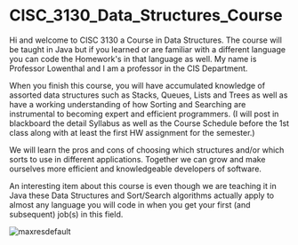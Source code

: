 # CISC_3130_Data_Structures_Course
 Hi and welcome to CISC 3130 a Course in Data Structures. The course will be taught in Java but if you learned or are familiar with a different language you can code the Homework's in that language as well. My name is Professor Lowenthal and I am a professor in the CIS Department.

 

When you finish this course, you will have accumulated knowledge of assorted data structures such as Stacks, Queues, Lists and Trees as well as have a working understanding of how Sorting and Searching are instrumental to becoming expert and efficient programmers. (I will post in blackboard the detail Syllabus as well as the Course Schedule before the 1st class along with at least the first HW assignment for the semester.) 

We will learn the pros and cons of choosing which structures and/or which sorts to use in different applications. Together we can grow and make ourselves more efficient and knowledgeable   developers of software.

An interesting item about this course is even though we are teaching it in Java these Data Structures and Sort/Search algorithms actually apply to almost any language you will code in when you get your first (and subsequent) job(s) in this field. 

![maxresdefault](https://user-images.githubusercontent.com/3419415/154363859-43e195d6-02fb-4e85-bb69-38b7d7c079f0.jpg)


